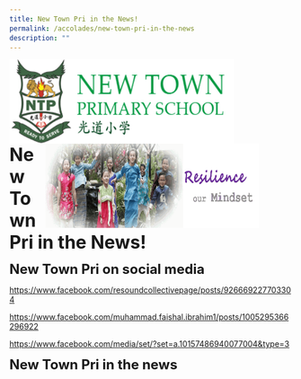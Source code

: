 ```yaml
---
title: New Town Pri in the News!
permalink: /accolades/new-town-pri-in-the-news
description: ""
---
```

<img src="/images/logosub.png" style="width:400px;height:150px;margin-left:0px;" align = "left">

<img src="/images/Header%20GIF.gif" style="width:380px;height:150px;margin-right:60px;" align = "right">
<br><br><br><br><br><br>

**<font size=6>New Town Pri in the News!</font>**

**<font size=5>New Town Pri on social media</font>**

https://www.facebook.com/resoundcollectivepage/posts/926669227703304

https://www.facebook.com/muhammad.faishal.ibrahim1/posts/1005295366296922

https://www.facebook.com/media/set/?set=a.10157486940077004&type=3


**<font size=5>New Town Pri in the news</font>**



